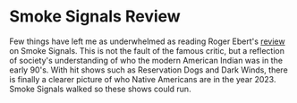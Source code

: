 # Smoke Signals Review

Few things have left me as underwhelmed as reading Roger Ebert's [review](https://www.rogerebert.com/reviews/smoke-signals-1998) on Smoke Signals. This is not the fault of the famous critic, but a reflection of society's understanding of who the modern American Indian was in the early 90's. With hit shows such as Reservation Dogs and Dark Winds, there is finally a clearer picture of who Native Americans are in the year 2023. Smoke Signals walked so these shows could run.
